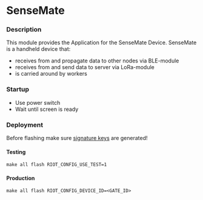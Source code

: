 # SenseMate

### Description
This module provides the Application for the SenseMate Device.
SenseMate is a handheld device that:

- receives from and propagate data to other nodes via BLE-module
- receives from and send data to server via LoRa-module
- is carried around by workers

### Startup
- Use power switch
- Wait until screen is ready

### Deployment

Before flashing make sure [signature keys](../custom-modules/key-distro/README.md) are generated! 

#### Testing 

```make all flash RIOT_CONFIG_USE_TEST=1```

#### Production

```make all flash RIOT_CONFIG_DEVICE_ID=<GATE_ID>```
